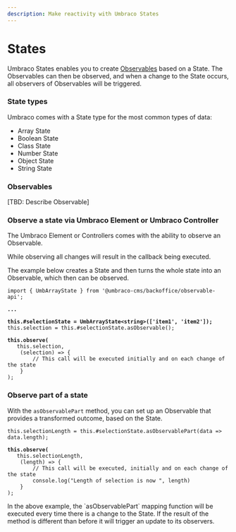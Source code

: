 ```yaml
---
description: Make reactivity with Umbraco States
---
```


# States

Umbraco States enables you to create [Observables](states.md#observables) based on a State. The Observables can then be observed, and when a change to the State occurs, all observers of Observables will be triggered.

### State types

Umbraco comes with a State type for the most common types of data:

* Array State
* Boolean State
* Class State
* Number State
* Object State
* String State

### Observables

\[TBD: Describe Observable]

### Observe a state via Umbraco Element or Umbraco Controller

The Umbraco Element or Controllers comes with the ability to observe an Observable.

While observing all changes will result in the callback being executed.

The example below creates a State and then turns the whole state into an Observable, which then can be observed.

<pre class="language-typescript"><code class="lang-typescript">import { UmbArrayState } from '@umbraco-cms/backoffice/observable-api';
<strong>
</strong><strong>...
</strong><strong>
</strong><strong>this.#selectionState = UmbArrayState&#x3C;string>(['item1', 'item2']);
</strong>this.selection = this.#selectionState.asObservable();
<strong>
</strong><strong>this.observe(
</strong>	this.selection,
	(selection) => {
		// This call will be executed initially and on each change of the state
	}
);
</code></pre>

### Observe part of a state

With the `asObservablePart` method, you can set up an Observable that provides a transformed outcome, based on the State.

<pre class="language-typescript"><code class="lang-typescript">this.selectionLength = this.#selectionState.asObservablePart(data => data.length);
<strong>
</strong><strong>this.observe(
</strong>	this.selectionLength,
	(length) => {
		// This call will be executed, initially and on each change of the state
		console.log("Length of selection is now ", length)
	}
);
</code></pre>

In the above example, the \`asObservablePart\` mapping function will be executed every time there is a change to the State. If the result of the method is different than before it will trigger an update to its observers.
